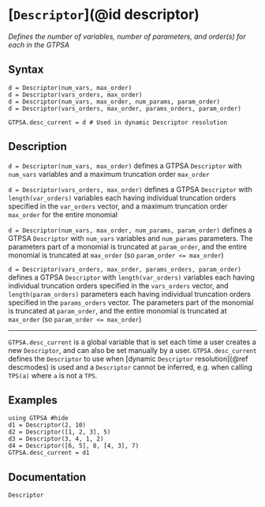 # [`Descriptor`](@id descriptor)
*Defines the number of variables, number of parameters, and order(s) for each in the GTPSA*
## Syntax
```
d = Descriptor(num_vars, max_order)     
d = Descriptor(vars_orders, max_order)
d = Descriptor(num_vars, max_order, num_params, param_order)   
d = Descriptor(vars_orders, max_order, params_orders, param_order)

GTPSA.desc_current = d # Used in dynamic Descriptor resolution
```

## Description
`d = Descriptor(num_vars, max_order)` defines a GTPSA `Descriptor` with `num_vars` variables and a maximum truncation order `max_order`

`d = Descriptor(vars_orders, max_order)` defines a GTPSA `Descriptor` with `length(var_orders)` variables each having individual truncation orders specified in the `var_orders` vector, and a maximum truncation order `max_order` for the entire monomial

`d = Descriptor(num_vars, max_order, num_params, param_order)` defines a GTPSA `Descriptor` with `num_vars` variables and `num_params` parameters. The parameters part of a monomial is truncated at `param_order`, and the entire monomial is truncated at `max_order` (so `param_order <= max_order`)

`d = Descriptor(vars_orders, max_order, params_orders, param_order)` defines a GTPSA `Descriptor` with `length(var_orders)` variables each having individual truncation orders specified in the `vars_orders` vector, and `length(param_orders)` parameters each having individual truncation orders specified in the `params_orders` vector. The parameters part of the monomial is truncated at `param_order`,  and the entire monomial is truncated at `max_order` (so `param_order <= max_order`)

-----

`GTPSA.desc_current` is a global variable that is set each time a user creates a new `Descriptor`, and can also be set manually by a user. `GTPSA.desc_current` defines the `Descriptor` to use when [dynamic `Descriptor` resolution](@ref descmodes) is used and a `Descriptor` cannot be inferred, e.g. when calling `TPS(a)` where `a` is not a `TPS`. 


## Examples
```@repl desc
using GTPSA #hide
d1 = Descriptor(2, 10)         
d2 = Descriptor([1, 2, 3], 5)     
d3 = Descriptor(3, 4, 1, 2)    
d4 = Descriptor([6, 5], 8, [4, 3], 7)   
GTPSA.desc_current = d1
```

## Documentation
```@docs
Descriptor
```